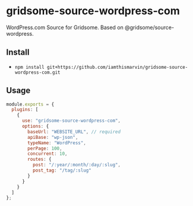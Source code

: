 # gridsome-source-wordpress-com

WordPress.com Source for Gridsome. Based on @gridsome/source-wordpress.

## Install

- `npm install git+https://github.com/iamthismarvin/gridsome-source-wordpress-com.git`

## Usage

```js
module.exports = {
  plugins: [
    {
      use: "gridsome-source-wordpress-com",
      options: {
        baseUrl: "WEBSITE_URL", // required
        apiBase: "wp-json",
        typeName: "WordPress",
        perPage: 100,
        concurrent: 10,
        routes: {
          post: "/:year/:month/:day/:slug",
          post_tag: "/tag/:slug"
        }
      }
    }
  ]
};
```
